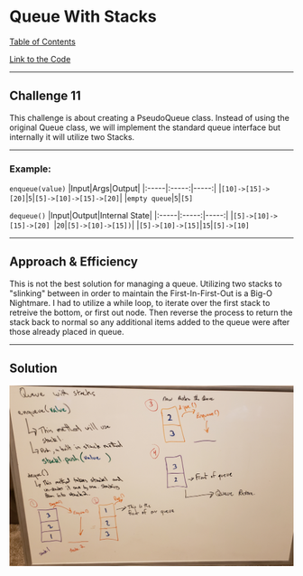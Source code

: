 # Queue With Stacks
[Table of Contents](../../../README.md)

[Link to the Code](./queue-with-stacks.js)

---

## Challenge 11

This challenge is about creating a PseudoQueue class. Instead of using the original Queue class, we will implement the standard queue interface but internally it will utilize two Stacks.


---
### Example:
`enqueue(value)`
|Input|Args|Output|
|:-----|:-----:|-----:|
|`[10]->[15]->[20]`|`5`|`[5]->[10]->[15]->[20]`|
|`empty queue`|`5`|`[5]`


`dequeue()`
|Input|Output|Internal State|
|:-----|:-----:|-----:|
|`[5]->[10]->[15]->[20]	`|`20`|`[5]->[10]->[15])`|
|`[5]->[10]->[15]`|`15`|`[5]->[10]`

---

## Approach & Efficiency
This is not the best solution for managing a queue. Utilizing two stacks to "slinking" between in order to maintain the First-In-First-Out is a Big-O Nightmare. I had to utilize a while loop, to iterate over the first stack to retreive the bottom, or first out node. Then reverse the process to return the stack back to normal so any additional items added to the queue were after those already placed in queue.

---

## Solution
![White Board Image](../../../assets/queueWithStacks.png)
